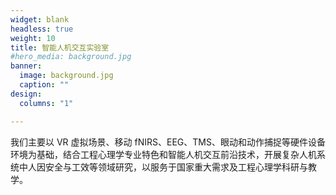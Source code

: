 ```yaml
---
widget: blank
headless: true
weight: 10
title: 智能人机交互实验室
#hero_media: background.jpg
banner:
  image: background.jpg
  caption: ""
design:
  columns: "1"

---
```

我们主要以 VR 虚拟场景、移动 fNIRS、EEG、TMS、眼动和动作捕捉等硬件设备环境为基础，结合工程心理学专业特色和智能人机交互前沿技术，开展复杂人机系统中人因安全与工效等领域研究，以服务于国家重大需求及工程心理学科研与教学。
